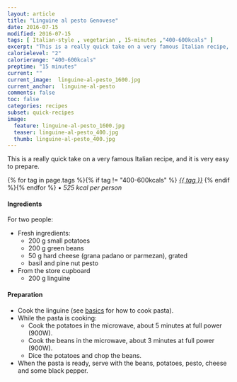 ```yaml
---
layout: article
title: "Linguine al pesto Genovese"
date: 2016-07-15
modified: 2016-07-15
tags: [ Italian-style , vegetarian , 15-minutes ,"400-600kcals" ]
excerpt: "This is a really quick take on a very famous Italian recipe, and it is very ..."
calorielevel: "2"
calorierange: "400-600kcals"
preptime: "15 minutes"
current: ""
current_image:  linguine-al-pesto_1600.jpg
current_anchor:  linguine-al-pesto
comments: false
toc: false
categories: recipes
subset: quick-recipes
image:
  feature: linguine-al-pesto_1600.jpg
  teaser: linguine-al-pesto_400.jpg
  thumb: linguine-al-pesto_400.jpg
---
```




This is a really quick take on a very famous Italian recipe, and it is very easy to prepare.


{% for tag in page.tags %}{% if tag != "400-600kcals" %}&nbsp;<a class="post-tag" href="{{ site.url}}/tags/#{{ tag }}">_{{ tag }}_</a>&nbsp;{% endif %}{% endfor %} &bull;&nbsp;<em>525&nbsp;kcal&nbsp;per&nbsp;person</em>&nbsp;&nbsp;<a href="{{ site.url}}/tags/#400-600kcals"><img src="{{ site.url }}/images/battery_lvl_2.png" style="height:1.0em;"></a>

#### Ingredients

For two people:

- Fresh ingredients:
  - 200 g small potatoes	 
  - 200 g green beans
  - 50 g hard cheese (grana padano or parmezan), grated
  - basil and pine nut pesto
- From the store cupboard  
  - 200 g linguine

#### Preparation

- Cook the linguine (see <a href="{{ site.url }}/basics">basics</a> for how to cook pasta).
- While the pasta is cooking:
  - Cook the potatoes in the microwave, about 5 minutes at full power (900W).
  - Cook the beans in the microwave, about 3 minutes at full power (900W).
  - Dice the potatoes and chop the beans.
- When the pasta is ready, serve with the beans, potatoes, pesto, cheese and some black pepper.
